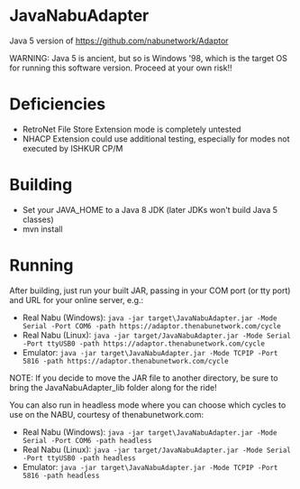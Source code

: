 # JavaNabuAdapter
Java 5 version of https://github.com/nabunetwork/Adaptor

WARNING: Java 5 is ancient, but so is Windows '98, which is the target OS for running this software version.  Proceed at your own risk!!

# Deficiencies 
* RetroNet File Store Extension mode is completely untested
* NHACP Extension could use additional testing, especially for modes not executed by ISHKUR CP/M

# Building
* Set your JAVA_HOME to a Java 8 JDK (later JDKs won't build Java 5 classes)
* mvn install 


# Running
After building, just run your built JAR, passing in your COM port (or tty port) and URL for your online server, e.g.:
* Real Nabu (Windows): `java -jar target\JavaNabuAdapter.jar -Mode Serial -Port COM6 -path https://adaptor.thenabunetwork.com/cycle`
* Real Nabu (Linux): `java -jar target/JavaNabuAdapter.jar -Mode Serial -Port ttyUSB0 -path https://adaptor.thenabunetwork.com/cycle`
* Emulator: `java -jar target\JavaNabuAdapter.jar -Mode TCPIP -Port 5816 -path https://adaptor.thenabunetwork.com/cycle`

NOTE: If you decide to move the JAR file to another directory, be sure to bring the JavaNabuAdapter_lib folder along for the ride!

You can also run in headless mode where you can choose which cycles to use on the NABU, courtesy of thenabunetwork.com:
* Real Nabu (Windows): `java -jar target\JavaNabuAdapter.jar -Mode Serial -Port COM6 -path headless`
* Real Nabu (Linux): `java -jar target/JavaNabuAdapter.jar -Mode Serial -Port ttyUSB0 -path headless`
* Emulator: `java -jar target\JavaNabuAdapter.jar -Mode TCPIP -Port 5816 -path headless`